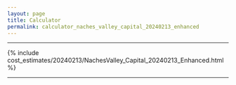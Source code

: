 ```yaml
---
layout: page
title: Calculator
permalink: calculator_naches_valley_capital_20240213_enhanced
---
```


___

{% include cost_estimates/20240213/NachesValley_Capital_20240213_Enhanced.html %}

___

